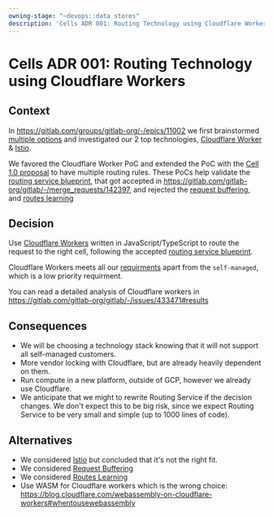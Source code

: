 ```yaml
---
owning-stage: "~devops::data stores"
description: 'Cells ADR 001: Routing Technology using Cloudflare Workers'
---
```


# Cells ADR 001: Routing Technology using Cloudflare Workers

## Context

In <https://gitlab.com/groups/gitlab-org/-/epics/11002> we first brainstormed [multiple options](https://gitlab.com/gitlab-org/gitlab/-/issues/428195#note_1664622245) and investigated our 2 top technologies,
[Cloudflare Worker](https://gitlab.com/gitlab-org/gitlab/-/issues/433471) & [Istio](https://gitlab.com/gitlab-org/gitlab/-/issues/433472).

We favored the Cloudflare Worker PoC and extended the PoC with the [Cell 1.0 proposal](https://gitlab.com/gitlab-org/gitlab/-/issues/437818) to have multiple routing rules.
These PoCs help validate the [routing service blueprint](../routing-service.md),
that got accepted in <https://gitlab.com/gitlab-org/gitlab/-/merge_requests/142397>,
and rejected the [request buffering](../rejected/proposal-stateless-router-with-buffering-requests.md),
and [routes learning](../rejected/proposal-stateless-router-with-routes-learning.md)

## Decision

Use [Cloudflare Workers](https://workers.cloudflare.com/) written in JavaScript/TypeScript to route the request to the right cell, following the accepted [routing service blueprint](../routing-service.md).

Cloudflare Workers meets all our [requirments](../routing-service.md#requirements) apart from the `self-managed`, which is a low priority requirment.

You can read a detailed analysis of Cloudflare workers in <https://gitlab.com/gitlab-org/gitlab/-/issues/433471#results>

## Consequences

- We will be choosing a technology stack knowing that it will not support all self-managed customers.
- More vendor locking with Cloudflare, but are already heavily dependent on them.
- Run compute in a new platform, outside of GCP, however we already use Cloudflare.
- We anticipate that we might to rewrite Routing Service if the decision changes.
  We don't expect this to be big risk, since we expect Routing Service to be very small and simple (up to 1000 lines of code).

## Alternatives

- We considered [Istio](https://gitlab.com/gitlab-org/gitlab/-/issues/433472) but concluded that it's not the right fit.
- We considered [Request Buffering](../rejected/proposal-stateless-router-with-buffering-requests.md)
- We considered [Routes Learning](../rejected/proposal-stateless-router-with-routes-learning.md)
- Use WASM for Cloudflare workers which is the wrong choice: <https://blog.cloudflare.com/webassembly-on-cloudflare-workers#whentousewebassembly>
